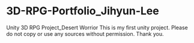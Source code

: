 # 3D-RPG-Portfolio_Jihyun-Lee
Unity 3D RPG Project_Desert Worrior
This is my first unity project. Please do not copy or use any sources without permission. Thank you.

